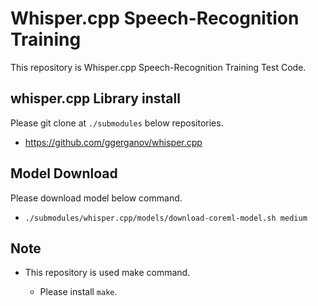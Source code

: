 # Whisper.cpp Speech-Recognition Training

This repository is Whisper.cpp Speech-Recognition Training Test Code.

## whisper.cpp Library install

Please git clone at `./submodules` below repositories.

- <https://github.com/ggerganov/whisper.cpp>

## Model Download

Please download model below command.

- `./submodules/whisper.cpp/models/download-coreml-model.sh medium`

## Note

- This repository is used make command.

  - Please install `make`.
